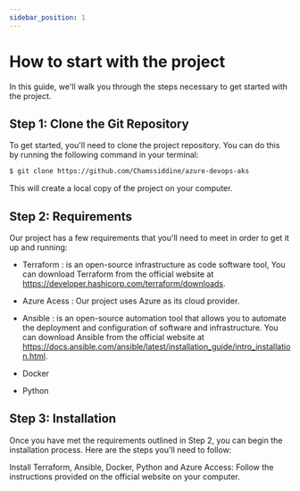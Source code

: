 ```yaml
---
sidebar_position: 1
---
```

# How to start with the project
 In this guide, we'll walk you through the steps necessary to get started with the project.

## Step 1: Clone the Git Repository

To get started, you'll need to clone the project repository. You can do this by running the following command in your terminal:

```bash
$ git clone https://github.com/Chamssiddine/azure-devops-aks
```

This will create a local copy of the project on your computer.


## Step 2: Requirements

Our project has a few requirements that you'll need to meet in order to get it up and running:

* Terraform : is an open-source infrastructure as code software tool, You can download Terraform from the official website at https://developer.hashicorp.com/terraform/downloads.


* Azure Acess : Our project uses Azure as its cloud provider.

* Ansible : is an open-source automation tool that allows you to automate the deployment and configuration of software and infrastructure. You can download Ansible from the official website at https://docs.ansible.com/ansible/latest/installation_guide/intro_installation.html.

* Docker

* Python

## Step 3: Installation

Once you have met the requirements outlined in Step 2, you can begin the installation process. Here are the steps you'll need to follow:

Install Terraform, Ansible, Docker, Python and Azure Access: Follow the instructions provided on the official website on your computer.




